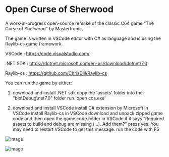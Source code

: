# Open Curse of Sherwood

A work-in-progress open-source remake of the classic C64 game "The Curse of Sherwood" by Mastertronic.

The game is written in VSCode editor with C# as language and is using the Raylib-cs game framework.

VSCode       : https://code.visualstudio.com/

.NET SDK     : https://dotnet.microsoft.com/en-us/download/dotnet/7.0

Raylib-cs    : https://github.com/ChrisDill/Raylib-cs

You can run the game by either:

1. download and install .NET sdk
   copy the 'assets' folder into the "bin\Debug\net7.0" folder
   run 'open cos.exe'

2. download and install VSCode
   install C# extension by Microsoft in VSCode
   install Raylib-cs in VSCode
   download and unpack zipped game code and then open the game code folder in VSCode
   if it says "Required assets to build and debug are missing (...). Add them?" press yes. You may need to restart VSCode to get this message.
   run the code with F5

![image](https://user-images.githubusercontent.com/72857208/231353591-fd998577-1035-4faa-9596-f04f841b4231.png)

![image](https://user-images.githubusercontent.com/72857208/231353656-f656ef7d-22ba-4ce8-b5c1-00fca6c1690e.png)
